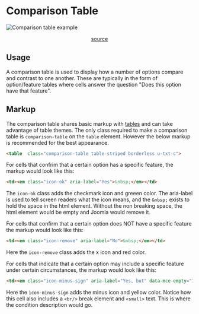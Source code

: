 # Comparison Table

![Comparison table example](/linear/comparison-table.png)

<p style="text-align: center;">
<a href="https://github.com/UAB-IT/linear/blob/master/src/scss/02-base/_tables.scss" target="_blank">source</a>
</p>

## Usage

A comparison table is used to display how a number of options compare and contrast to one another. These are typically in the form of option/feature tables where cells answer the question "Does this option have that feature".

## Markup

The comparison table shares basic markup with [tables](https://uab-it.github.io/linear/components/tables.html) and can take advantage of table themes. The only class required to make a comparison table is `comparison-table` on the `table` element. However the below markup is recommended for the best appearance.

```html
<table  class="comparison-table table-striped borderless u-txt-c">
```

For cells that confrim that a certain option has a specific feature, the markup would look like this:

```html
<td><em class="icon-ok" aria-label="Yes">&nbsp;</em></td>
```

The `icon-ok` class adds the checkmark icon and greeen color. The aria-label is used to tell screen readers what the icon means, and the `&nbsp;` exists to hold the space in the html element. Without the non breaking space, the html element would be empty and Joomla would remove it.

For cells that confirm that a certain option does NOT have a specific feature the markup would look like this:

```html
<td><em class="icon-remove" aria-label="No">&nbsp;</em></td>
```

Here the `icon-remove` class adds the x icon and red color.

For cells that indicate that a certain option may include a specific feature under certain circumstances, the markup would look like this:

```html
<td><em class="icon-minus-sign" aria-label="Yes, but" data-mce-empty="1">&nbsp;</em><br /><small>Condition</small></td>
```

Here the `icon-minus-sign` adds the minus icon and yellow color. Notice how this cell also includes a `<br/>` break element and `<small>` text. This is where the condition description would go.
